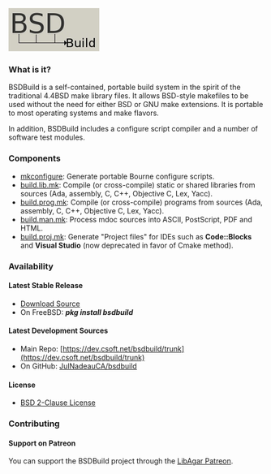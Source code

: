 ![BSDBuild](mk/bsdbuild-logo.png)

### What is it?

BSDBuild is a self-contained, portable build system in the spirit of the traditional 4.4BSD make library files. It allows BSD-style makefiles to be used without the need for either BSD or GNU make extensions. It is portable to most operating systems and make flavors.

In addition, BSDBuild includes a configure script compiler and a number of software test modules.

### Components

* [mkconfigure](https://bsdbuild.hypertriton.com/man1/mkconfigure): Generate portable Bourne configure scripts.
* [build.lib.mk](https://bsdbuild.hypertriton.com/man5/build.lib.mk): Compile (or cross-compile) static or shared libraries from sources (Ada, assembly, C, C++, Objective C, Lex, Yacc).
* [build.prog.mk](https://bsdbuild.hypertriton.com/man5/build.prog.mk): Compile (or cross-compile) programs from sources (Ada, assembly, C, C++, Objective C, Lex, Yacc).
* [build.man.mk](https://bsdbuild.hypertriton.com/man5/build.man.mk): Process mdoc sources into ASCII, PostScript, PDF and HTML.
* [build.proj.mk](https://bsdbuild.hypertriton.com/man5/build.proj.mk): Generate "Project files" for IDEs such as **Code::Blocks** and **Visual Studio** (now deprecated in favor of Cmake method).

### Availability

#### Latest Stable Release

* [Download Source](https://bsdbuild.hypertriton.com/download.html)
* On FreeBSD: ***pkg install bsdbuild***

#### Latest Development Sources

* Main Repo: [https://dev.csoft.net/bsdbuild/trunk](https://dev.csoft.net/bsdbuild/trunk)
* On GitHub: [JulNadeauCA/bsdbuild](https://github.com/JulNadeauCA/bsdbuild)

#### License

* [BSD 2-Clause License](https://bsdbuild.hypertriton.com/license.html)

### Contributing

#### Support on Patreon

You can support the BSDBuild project through the [LibAgar Patreon](https://patreon.com/libagar).

